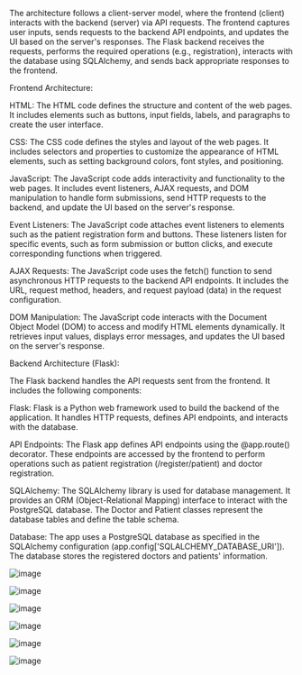 The architecture follows a client-server model, where the frontend (client) interacts with the backend (server) via API requests.
The frontend captures user inputs, sends requests to the backend API endpoints, and updates the UI based on the server's 
responses. The Flask backend receives the requests, performs the required operations (e.g., registration), interacts 
with the database using SQLAlchemy, and sends back appropriate responses to the frontend.


Frontend Architecture:

HTML: The HTML code defines the structure and content of the web pages. It includes elements such as buttons, 
input fields, labels, and paragraphs to create the user interface.

CSS: The CSS code defines the styles and layout of the web pages. It includes selectors and properties to 
customize the appearance of HTML elements, such as setting background colors, font styles, and positioning.

JavaScript: The JavaScript code adds interactivity and functionality to the web pages. It includes event listeners,
AJAX requests, and DOM manipulation to handle form submissions, send HTTP requests to the backend, and update the UI 
based on the server's response.

Event Listeners: The JavaScript code attaches event listeners to elements such as the patient registration 
form and buttons. These listeners listen for specific events, such as form submission or button clicks, and
execute corresponding functions when triggered.

AJAX Requests: The JavaScript code uses the fetch() function to send asynchronous HTTP requests to the backend
API endpoints. It includes the URL, request method, headers, and request payload (data) in the request configuration.

DOM Manipulation: The JavaScript code interacts with the Document Object Model (DOM) to access and modify HTML 
elements dynamically. It retrieves input values, displays error messages, and updates the UI based on the server's response.

Backend Architecture (Flask):

The Flask backend handles the API requests sent from the frontend. It includes the following components:

Flask: Flask is a Python web framework used to build the backend of the application. It handles HTTP requests, 
defines API endpoints, and interacts with the database.

API Endpoints: The Flask app defines API endpoints using the @app.route() decorator. These endpoints are accessed
by the frontend to perform operations such as patient registration (/register/patient) and doctor registration.

SQLAlchemy: The SQLAlchemy library is used for database management. It provides an ORM (Object-Relational Mapping) 
interface to interact with the PostgreSQL database. The Doctor and Patient classes represent the database tables 
and define the table schema.

Database: The app uses a PostgreSQL database as specified in the SQLAlchemy configuration
(app.config['SQLALCHEMY_DATABASE_URI']). The database stores the registered doctors and patients' information.

![image](https://github.com/MBhargavi235/flask_tasks/assets/106804698/3593a2c0-6370-4b7f-9893-352507493d46)

![image](https://github.com/MBhargavi235/flask_tasks/assets/106804698/7499e65d-2ac0-47ea-8a01-e9c26afbe51f)

![image](https://github.com/MBhargavi235/flask_tasks/assets/106804698/7f3482e1-760e-4c34-b2df-6d6d263b0f9a)

![image](https://github.com/MBhargavi235/flask_tasks/assets/106804698/653b4fd0-e438-4b04-880d-bf6f93d3808f)

![image](https://github.com/MBhargavi235/flask_tasks/assets/106804698/930c7717-6365-4183-bbf2-6439dfa524d9)

![image](https://github.com/MBhargavi235/flask_tasks/assets/106804698/733b0f55-30fc-405a-b0ee-4b90927405d0)







